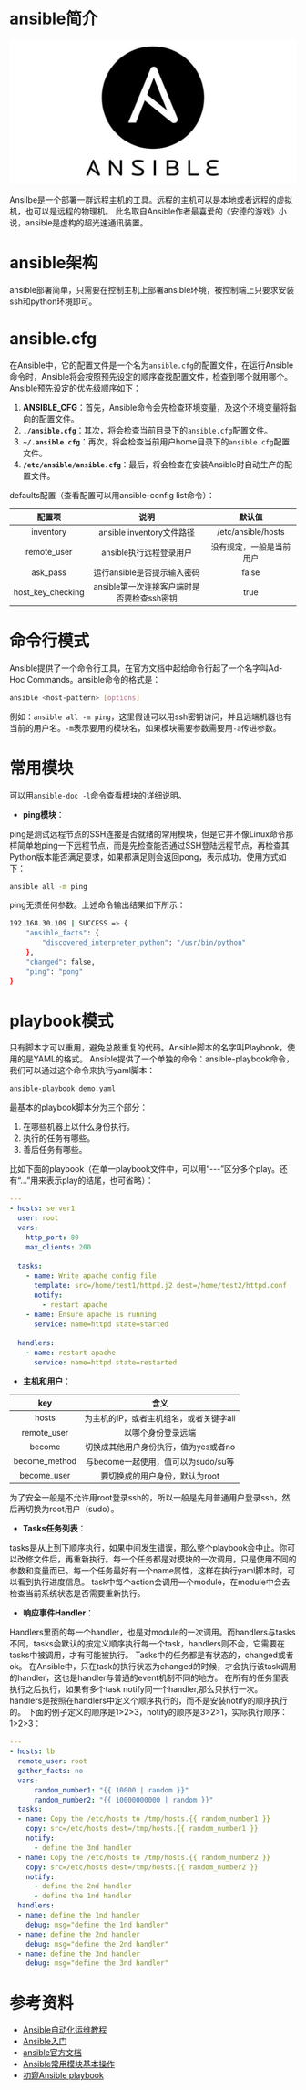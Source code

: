 # ansible简介

![ansible-logo](ansible-logo.jpg)

Ansilbe是一个部署一群远程主机的工具。远程的主机可以是本地或者远程的虚拟机，也可以是远程的物理机。
此名取自Ansible作者最喜爱的《安德的游戏》小说，ansible是虚构的超光速通讯装置。

# ansible架构

ansible部署简单，只需要在控制主机上部署ansible环境，被控制端上只要求安装ssh和python环境即可。

# ansible.cfg

在Ansible中，它的配置文件是一个名为`ansible.cfg`的配置文件，在运行Ansible命令时，Ansible将会按照预先设定的顺序查找配置文件，检查到哪个就用哪个。Ansible预先设定的优先级顺序如下：

1. **ANSIBLE_CFG**：首先，Ansible命令会先检查环境变量，及这个环境变量将指向的配置文件。
2. **`./ansible.cfg`**：其次，将会检查当前目录下的`ansible.cfg`配置文件。
3. **`~/.ansible.cfg`**：再次，将会检查当前用户home目录下的`ansible.cfg`配置文件。
4. **`/etc/ansible/ansible.cfg`**：最后，将会检查在安装Ansible时自动生产的配置文件。

defaults配置（查看配置可以用ansible-config list命令）：

| 配置项 | 说明 | 默认值 |
| :---: | :---: | :---: |
| inventory | ansible inventory文件路径 | /etc/ansible/hosts |
| remote_user | ansible执行远程登录用户 | 没有规定，一般是当前用户 |
| ask_pass | 运行ansible是否提示输入密码 | false |
| host_key_checking | ansible第一次连接客户端时是否要检查ssh密钥 | true |

# 命令行模式

Ansible提供了一个命令行工具，在官方文档中起给命令行起了一个名字叫Ad-Hoc Commands。ansible命令的格式是：

```sh
ansible <host-pattern> [options]
```

例如：`ansible all -m ping`，这里假设可以用ssh密钥访问，并且远端机器也有当前的用户名。`-m`表示要用的模块名，如果模块需要参数需要用`-a`传进参数。

# 常用模块

可以用`ansible-doc -l`命令查看模块的详细说明。

- **ping模块**：

ping是测试远程节点的SSH连接是否就绪的常用模块，但是它并不像Linux命令那样简单地ping一下远程节点，而是先检查能否通过SSH登陆远程节点，再检查其Python版本能否满足要求，如果都满足则会返回pong，表示成功。使用方式如下：

```sh
ansible all -m ping
```

ping无须任何参数。上述命令输出结果如下所示：

```sh
192.168.30.109 | SUCCESS => {
    "ansible_facts": {
        "discovered_interpreter_python": "/usr/bin/python"
    },
    "changed": false,
    "ping": "pong"
}
```

# playbook模式

只有脚本才可以重用，避免总敲重复的代码。Ansible脚本的名字叫Playbook，使用的是YAML的格式。
Ansible提供了一个单独的命令：ansible-playbook命令，我们可以通过这个命令来执行yaml脚本：

```sh
ansible-playbook demo.yaml
```

最基本的playbook脚本分为三个部分：

1. 在哪些机器上以什么身份执行。
2. 执行的任务有哪些。
3. 善后任务有哪些。

比如下面的playbook（在单一playbook文件中，可以用“---”区分多个play。还有“...”用来表示play的结尾，也可省略）：

```yaml
---
- hosts: server1
  user: root
  vars:
    http_port: 80
    max_clients: 200

  tasks:
    - name: Write apache config file
      template: src=/home/test1/httpd.j2 dest=/home/test2/httpd.conf
      notify:
        - restart apache
    - name: Ensure apache is running
      service: name=httpd state=started

  handlers:
    - name: restart apache
      service: name=httpd state=restarted
```

- **主机和用户**：

| key | 含义 |
| :---: | :---: |
| hosts | 为主机的IP，或者主机组名，或者关键字all |
| remote_user | 以哪个身份登录远端 |
| become | 切换成其他用户身份执行，值为yes或者no |
| become_method | 与become一起使用，值可以为sudo/su等 |
| become_user | 要切换成的用户身份，默认为root |

为了安全一般是不允许用root登录ssh的，所以一般是先用普通用户登录ssh，然后再切换为root用户（sudo）。

- **Tasks任务列表**：

tasks是从上到下顺序执行，如果中间发生错误，那么整个playbook会中止。你可以改修文件后，再重新执行。每一个任务都是对模块的一次调用，只是使用不同的参数和变量而已。每一个任务最好有一个name属性，这样在执行yaml脚本时，可以看到执行进度信息。
task中每个action会调用一个module，在module中会去检查当前系统状态是否需要重新执行。

- **响应事件Handler**：

Handlers里面的每一个handler，也是对module的一次调用。而handlers与tasks不同，tasks会默认的按定义顺序执行每一个task，handlers则不会，它需要在tasks中被调用，才有可能被执行。
Tasks中的任务都是有状态的，changed或者ok。 在Ansible中，只在task的执行状态为changed的时候，才会执行该task调用的handler，这也是handler与普通的event机制不同的地方。
在所有的任务里表执行之后执行，如果有多个task notify同一个handler,那么只执行一次。
handlers是按照在handlers中定义个顺序执行的，而不是安装notify的顺序执行的。
下面的例子定义的顺序是1>2>3，notify的顺序是3>2>1，实际执行顺序：1>2>3：

```yaml
---
- hosts: lb
  remote_user: root
  gather_facts: no
  vars:
      random_number1: "{{ 10000 | random }}"
      random_number2: "{{ 10000000000 | random }}"
  tasks:
  - name: Copy the /etc/hosts to /tmp/hosts.{{ random_number1 }}
    copy: src=/etc/hosts dest=/tmp/hosts.{{ random_number1 }}
    notify:
      - define the 3nd handler
  - name: Copy the /etc/hosts to /tmp/hosts.{{ random_number2 }}
    copy: src=/etc/hosts dest=/tmp/hosts.{{ random_number2 }}
    notify:
      - define the 2nd handler
      - define the 1nd handler
  handlers:
  - name: define the 1nd handler
    debug: msg="define the 1nd handler"
  - name: define the 2nd handler
    debug: msg="define the 2nd handler"
  - name: define the 3nd handler
    debug: msg="define the 3nd handler"
```

# 参考资料

- [Ansible自动化运维教程](https://www.w3cschool.cn/automate_with_ansible/)
- [Ansible入门](https://www.bookstack.cn/read/ansible-first-book/README.md)
- [ansible官方文档](https://docs.ansible.com/ansible/2.9/index.html)
- [Ansible常用模块基本操作](https://www.cnblogs.com/vipygd/p/11625142.html)
- [初窥Ansible playbook](https://www.cnblogs.com/vipygd/p/13034739.html)